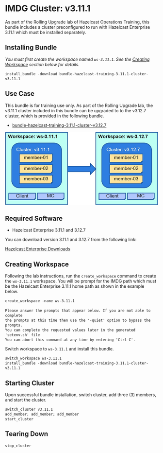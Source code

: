 # IMDG Cluster: v3.11.1

As part of the Rolling Upgrade lab of Hazelcast Operations Training, this bundle includes a cluster preconfigured to run with Hazelcast Enterprise 3.11.1 which must be installed separately.

## Installing Bundle

*You must first create the workspace named `ws-3.11.1`. See the [Creating Workspace](#creating-workspace) section below for details.*

```console
install_bundle -download bundle-hazelcast-training-3.11.1-cluster-v3.11.1
```

## Use Case

This bundle is for training use only. As part of the Rolling Upgrade lab, the v3.11.1 cluster included in this bundle can be upgraded to to the v3.12.7 cluster, which is provided in the following bundle.

- [bundle-hazelcast-training-3.11.1-cluster-v3.12.7](git@github.com:padogrid/bundle-hazelcast-training-3.12.7-cluster-v3.12.7)

![Rolling Upgrade Diagram](/images/rolling-upgrade.jpg)

## Required Software

 - Hazelcast Enterprise 3.11.1 and 3.12.7

You can download version 3.11.1 and 3.12.7 from the following link:

[Hazelcast Enterprise Downloads](https://hazelcast.com/download/customer/)

## Creating Workspace

Following the lab instructions, run the `create_workspace` command to create the `ws-3.11.1` workspace. You will be prompt for the IMDG path which must be the Hazelcast Enterprise 3.11.1 home path as shown in the example below.

```console
create_workspace -name ws-3.11.1

Please answer the prompts that appear below. If you are not able to complete
the prompts at this time then use the '-quiet' option to bypass the prompts.
You can complete the requested values later in the generated 'setenv.sh' file
You can abort this command at any time by entering 'Ctrl-C'.
```

Switch workspace to `ws-3.11.1` and install this bundle.

```console
switch_workspace ws-3.11.1
install_bundle -download bundle-hazelcast-training-3.11.1-cluster-v3.11.1
```

## Starting Cluster

Upon successful bundle installation, switch cluster, add three (3) members, and start the cluster.

```console
switch_cluster v3.11.1
add_member; add_member; add_member
start_cluster
```
## Tearing Down

```bash
stop_cluster
```

